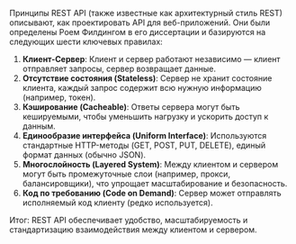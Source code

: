 Принципы REST API (также известные как архитектурный стиль REST) описывают, как проектировать API для веб-приложений. Они были определены Роем Филдингом в его диссертации и базируются на следующих шести ключевых правилах:

1. **Клиент-Сервер**: Клиент и сервер работают независимо — клиент отправляет запросы, сервер возвращает данные.
2. **Отсутствие состояния (Stateless)**: Сервер не хранит состояние клиента, каждый запрос содержит всю нужную информацию (например, токен).
3. **Кэширование (Cacheable)**: Ответы сервера могут быть кешируемыми, чтобы уменьшить нагрузку и ускорить доступ к данным.
4. **Единообразие интерфейса (Uniform Interface)**: Используются стандартные HTTP-методы (GET, POST, PUT, DELETE), единый формат данных (обычно JSON).
5. **Многослойность (Layered System)**: Между клиентом и сервером могут быть промежуточные слои (например, прокси, балансировщики), что упрощает масштабирование и безопасность.
6. **Код по требованию (Code on Demand)**: Сервер может отправлять исполняемый код клиенту (редко используется).

Итог:
REST API обеспечивает удобство, масштабируемость и стандартизацию взаимодействия между клиентом и сервером.